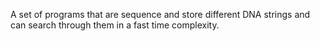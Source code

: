 A set of programs that are sequence and store different DNA strings and can search through them in a fast time complexity.

